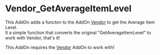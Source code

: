 # Vendor_GetAverageItemLevel

This AddOn adds a functon to the AddOn [Vendor](https://wow.curseforge.com/projects/vendor) to get the Average Item Level.  
It a simple function that converts the original "GetAverageItemLevel" to work with Vendor, that's it!

This AddOn requires the [Vendor](https://wow.curseforge.com/projects/vendor) AddOn to work with!
